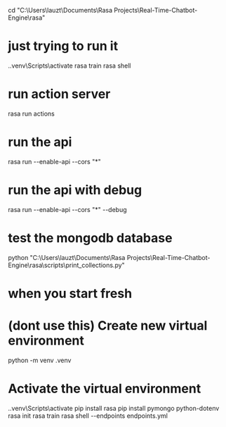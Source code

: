 cd "C:\Users\lauzt\Documents\Rasa Projects\Real-Time-Chatbot-Engine\rasa"

# just trying to run it
.\.venv\Scripts\activate
rasa train
rasa shell
# run action server
rasa run actions
# run the api
rasa run --enable-api --cors "*"
# run the api with debug
rasa run --enable-api --cors "*" --debug

# test the mongodb database
python "C:\Users\lauzt\Documents\Rasa Projects\Real-Time-Chatbot-Engine\rasa\scripts\print_collections.py"

# when you start fresh
# (dont use this) Create new virtual environment
python -m venv .venv
# Activate the virtual environment
.\.venv\Scripts\activate
pip install rasa
pip install pymongo python-dotenv
rasa init
rasa train
rasa shell --endpoints endpoints.yml
